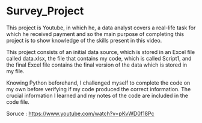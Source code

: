 # Survey_Project

This project is Youtube, in which he, a data analyst covers a real-life task for which he received payment and so the main purpose of completing this project is to show knowledge of the skills present in this video. 


This project consists of an initial data source, which is stored in an Excel file called data.xlsx, the file that contains my code, which is called Script1, and the final Excel file contains the final version of the data which is stored in my file. 


Knowing Python beforehand, I challenged myself to complete the code on my own before verifying if my code produced the correct information. The crucial information I learned and my notes of the code are included in the code file. 


  
Soruce : https://www.youtube.com/watch?v=pKvWD0f18Pc 
